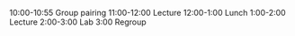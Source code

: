 10:00-10:55 Group pairing
11:00-12:00 Lecture
12:00-1:00 Lunch
1:00-2:00 Lecture
2:00-3:00 Lab
3:00 Regroup
